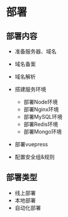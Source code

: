 # 部署

## 部署内容

- 准备服务器、域名
- 域名备案
- 域名解析
- 搭建服务环境
  - 部署Node环境
  - 部署Nginx环境
  - 部署MySQL环境
  - 部署Redis环境
  - 部署Mongo环境

- 部署vuepress
- 配置安全组&规则

## 部署类型

- 线上部署
- 本地部署
- 自动化部署
